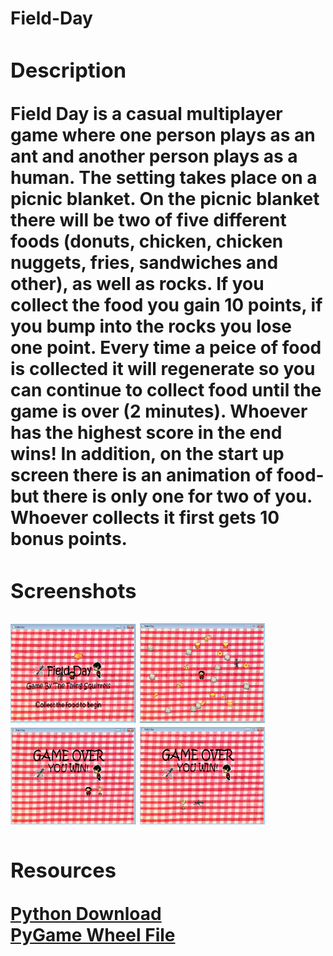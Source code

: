 <h1>Field-Day<h/1>

<h3>Description</h3>

<p>
  Field Day is a casual multiplayer game where one person plays as an ant and another person plays as a human. The setting takes place on a picnic blanket. On the picnic blanket there will be two of five different foods (donuts, chicken, chicken nuggets, fries, sandwiches and other), as well as rocks. If you collect the food you gain 10 points, if you bump into the rocks you lose one point. Every time a peice of food is collected it will regenerate so you can continue to collect food until the game is over (2 minutes). Whoever has the highest score in the end wins! In addition, on the start up screen there is an animation of food- but there is only one for two of you. Whoever collects it first gets 10 bonus points.
</p>

<h3>Screenshots</h3>
<img src="https://github.com/jackief2002/FieldDay-/blob/master/StartScreen.png" width="200px"> 

<img src="https://github.com/jackief2002/FieldDay-/blob/master/PlayingGame.png" width= "200px">

<img src="https://github.com/jackief2002/FieldDay-/blob/master/HumanWin.png" width= "200px">

<img src="https://github.com/jackief2002/FieldDay-/blob/master/AntWin.png" width= "200px">

<h3>Resources</h3>
<a href= "https://www.python.org/downloads/"> Python Download</a> <br>
<a href= "http://www.lfd.uci.edu/~gohlke/pythonlibs/#pygame"> PyGame Wheel File</a>


